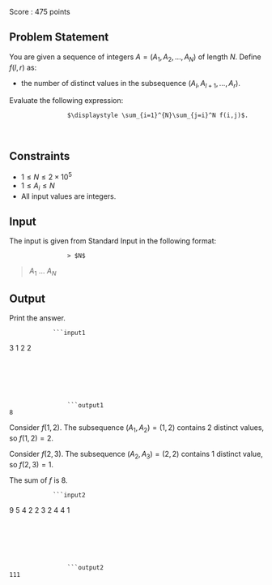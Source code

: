 Score : $475$ points

        
            
                

## Problem Statement

                

You are given a sequence of integers $A = (A_1, A_2, \ldots, A_N)$ of length $N$.
                    Define $f(l, r)$ as:

                

- the number of distinct values in the subsequence $(A_l, A_{l+1}, \ldots, A_r)$.

                

Evaluate the following expression:

                
                    $\displaystyle \sum_{i=1}^{N}\sum_{j=i}^N f(i,j)$.
                
                

<br>

            
        

        
            
                

## Constraints

                

- $1\leq N\leq 2\times 10^5$
- $1\leq A_i\leq N$
- All input values are integers.

            
        

        
        
            
                
                    

## Input

                    

The input is given from Standard Input in the following format:

                    > $N$
> 
> $A_1$ $\ldots$ $A_N$
                
            

            
                
                    

## Output

                    

Print the answer.

                
            
        

        
        
            
                
                ```input1
3
1 2 2
```
            
        

        
            
                
                ```output1
8
```
                

Consider $f(1,2)$. The subsequence $(A_1, A_2) = (1,2)$ contains $2$
                    distinct values, so $f(1,2)=2$.

                

Consider $f(2,3)$. The subsequence $(A_2, A_3) = (2,2)$ contains $1$
                    distinct value, so $f(2,3)=1$.

                

The sum of $f$ is $8$.

            
        

        
        
            
                
                ```input2
9
5 4 2 2 3 2 4 4 1
```
            
        

        
            
                
                ```output2
111
```